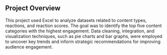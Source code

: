 ## Project Overview
This project used Excel to analyze datasets related to content types, reactions, and reaction scores. The goal was to identify the top five content categories with the highest engagement. Data cleaning, integration, and visualization techniques, such as pie charts and bar graphs, were employed to uncover key trends and inform strategic recommendations for improving audience engagement.



